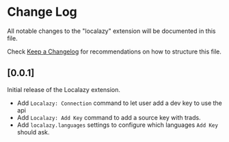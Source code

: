 # Change Log

All notable changes to the "localazy" extension will be documented in this file.

Check [Keep a Changelog](http://keepachangelog.com/) for recommendations on how to structure this file.

## [0.0.1]

Initial release of the Localazy extension.

- Add `Localazy: Connection` command to let user add a dev key to use the api
- Add `Localazy: Add Key` command to add a source key with trads.
- Add `localazy.languages` settings to configure which languages `Add Key` should ask.